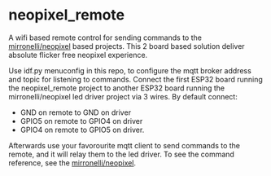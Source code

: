 # neopixel_remote

A wifi based remote control for sending commands to the [mirronelli/neopixel](https://github.com/mirronelli/neopixel) based projects.
This 2 board based solution deliver absolute flicker free neopixel experience.  

Use idf.py menuconfig in this repo, to configure the mqtt broker address and topic for listening to commands.
Connect the first ESP32 board running the neopixel_remote project to another ESP32 board running the mirronelli/neopixel led driver project via 3 wires.
By default connect:
- GND on remote to GND on driver
- GPIO5 on remote to GPIO4 on driver
- GPIO4 on remote to GPIO5 on driver.

Afterwards use your favorourite mqtt client to send commands to the remote, and it will relay them to the led driver. To see the command reference, see the [mirronelli/neopixel](https://github.com/mirronelli/neopixel).
